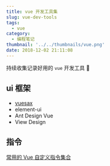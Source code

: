 ```yaml
---
title: vue 开发工具集
slug: vue-dev-tools
tags:
  - vue
category:
  - 编程笔记
thumbnail: '../../thumbnails/vue.png'
date: 2018-12-02 21:11:08
---
```


持续收集记录好用的 `vue` 开发工具 🚁

## ui 框架

- [vuesax](https://vuesax.com/)
- element-ui
- Ant Design Vue
- View Design

## 指令

[常用的 Vue 自定义指令集合](/blog/common-vue-custom-command-set)
